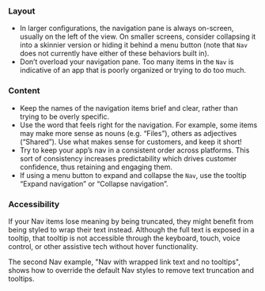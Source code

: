 ### Layout

- In larger configurations, the navigation pane is always on-screen, usually on the left of the view. On smaller screens, consider collapsing it into a skinnier version or hiding it behind a menu button (note that `Nav` does not currently have either of these behaviors built in).
- Don’t overload your navigation pane. Too many items in the `Nav` is indicative of an app that is poorly organized or trying to do too much.

### Content

- Keep the names of the navigation items brief and clear, rather than trying to be overly specific.
- Use the word that feels right for the navigation. For example, some items may make more sense as nouns (e.g. “Files”), others as adjectives (“Shared”). Use what makes sense for customers, and keep it short!
- Try to keep your app’s nav in a consistent order across platforms. This sort of consistency increases predictability which drives customer confidence, thus retaining and engaging them.
- If using a menu button to expand and collapse the `Nav`, use the tooltip “Expand navigation” or “Collapse navigation”.

### Accessibility

If your Nav items lose meaning by being truncated, they might benefit from being styled to wrap their text instead. Although the full text is exposed in a tooltip, that tooltip is not accessible through the keyboard, touch, voice control, or other assistive tech without hover functionality.

The second Nav example, "Nav with wrapped link text and no tooltips", shows how to override the default Nav styles to remove text truncation and tooltips.
